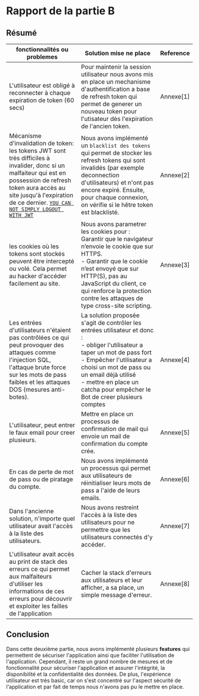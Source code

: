 Rapport de la partie B
======================
## Résumé
| fonctionnalités ou problemes                                                                                                                                                                                                                    | Solution mise ne place                                                                                                                                                                                                                                                                | Reference |
|-------------------------------------------------------------------------------------------------------------------------------------------------------------------------------------------------------------------------------------------------|---------------------------------------------------------------------------------------------------------------------------------------------------------------------------------------------------------------------------------------------------------------------------------------|-----------|
| L'utilisateur est obligé à reconnecter à  chaque expiration de token (60 secs)                                                                                                                                                                  | Pour maintenir la session utilisateur nous avons mis en place un mechanisme d'authentification a  base de refresh token qui permet de generer un  nouveau token pour l'utisateur dès l'expiration de l'ancien token.                                                                  |     Annexe[1]      |
| Mécanisme d'invalidation de token: les tokens JWT sont très difficiles à invalider, donc  si un malfaiteur qui est en possession de  refresh token aura accès au site jusqu'à l'expiration  de ce dernier. [`YOU CAN NOT SIMPLY LOGOUT WITH JWT`](https://medium.com/devgorilla/how-to-log-out-when-using-jwt-a8c7823e8a6) | Nous avons implémenté un `blacklist des tokens`  qui permet de stocker les refresh tokens qui sont  invalidés (par exemple deconnection d'utilisateurs)  et n'ont pas encore expiré. Ensuite, pour chaque connexion,  on vérifie si le hêtre token est blacklisté.                    |     Annexe[2]      |
| les cookies où les tokens sont stockés peuvent  être intercepté ou volé. Cela permet au hacker  d'accéder facilement au site.                                                                                                                   | Nous avons parametrer les cookies pour : <br> Garantir que le navigateur n’envoie le cookie que sur HTTPS. <br>- Garantir que le cookie n’est envoyé que sur HTTP(S),  pas au JavaScript du client, ce qui renforce la protection contre  les attaques de type cross-site scripting.         |     Annexe[3]      |
| Les entrées d'utilisateurs n'étaient pas contrôlées  ce qui peut provoquer des attaques comme l'injection SQL, l'attaque brute force sur les mots de pass faibles et les  attaques DOS (mesures anti-botes).                                    | La solution proposée s'agit de contrôler les entrées utilisateur et donc : <br>- obliger l'utilisateur a taper un mot de pass fort  <br>- Empêcher l'utilisateur a choisi un mot de pass ou un email déjà utilisé <br>- mettre en place un catcha pour empêcher le Bot de creer plusieurs comptes |     Annexe[4]      |
| L'utilisateur, peut entrer le faux email pour creer plusieurs.                                                                                                                                                                                  | Mettre en place un processus de confirmation de mail qui envoie un mail de confirmation du compte crée.                                                                                                                                                                               |     Annexe[5]      |
| En cas de perte de mot de pass ou de piratage du compte.                                                                                                                                                                                        | Nous avons implémenté un processus qui permet aux utilisateurs de réinitialiser leurs mots de pass a l'aide de leurs emails.                                                                                                                                                          |     Annexe[6]      |
| Dans l'ancienne solution, n'importe quel utilisateur avait  l'accès à la liste des utilisateurs.                                                                                                                                                | Nous avons restreint l'accès à la liste des utilisateurs pour ne permettre que  les utilisateurs connectés d'y accéder.                                                                                                                                                               |     Annexe[7]      |
| L'utilisateur avait accès au print de stack des erreurs  ce qui permet aux malfaiteurs d'utiliser les informations  de ces erreurs pour découvrir et exploiter les failles de  l'application                                                   | Cacher la stack d'erreurs aux utilisateurs et leur afficher, a sa place,  un simple message d'erreur.                                                                                                                                                                                 |      Annexe[8]     |

## Conclusion
Dans cette deuxième partie, nous avons implémenté plusieurs **features** qui permettent de sécuriser l'application ainsi que faciliter l'utilisation de l'application. Cependant, il reste un grand nombre de mesures et de fonctionnalité pour sécuriser l'application et assurer l'intégrité, la disponibilité et la confidentialité des données. De plus, l'expérience utilisateur est très basic, car on s'est concentré sur l'aspect sécurité de l'application et par fait de temps nous n'avons pas pu le mettre en place.
